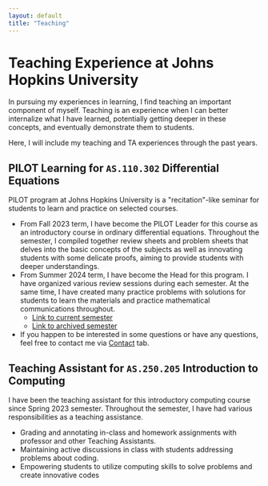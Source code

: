 ```yaml
---
layout: default
title: "Teaching"
---
```


# Teaching Experience at Johns Hopkins University

In pursuing my experiences in learning, I find teaching an important component of myself. Teaching is an experience when I can better internalize what I have learned, potentially getting deeper in these concepts, and eventually demonstrate them to students.

Here, I will include my teaching and TA experiences through the past years.

## PILOT Learning for `AS.110.302` Differential Equations

PILOT program at Johns Hopkins University is a "recitation"-like seminar for students to learn and practice on selected courses. 
- From Fall 2023 term, I have become the PILOT Leader for this course as an introductory course in ordinary differential equations. Throughout the semester, I compiled together review sheets and problem sheets that delves into the basic concepts of the subjects as well as innovating students with some delicate proofs, aiming to provide students with deeper understandings.
- From Summer 2024 term, I have become the Head for this program. I have organized various review sessions during each semester. At the same time, I have created many practice problems with solutions for students to learn the materials and practice mathematical communications throughout.
    - [Link to current semester](https://jhu-ode-pilot.github.io/SP25/)
    - [Link to archived semester](https://jhu-ode-pilot.github.io/)
- If you happen to be interested in some questions or have any questions, feel free to contact me via [Contact](/contact.html) tab.

## Teaching Assistant for `AS.250.205` Introduction to Computing

I have been the teaching assistant for this introductory computing course since Spring 2023 semester. Throughout the semester, I have had various responsibilities as a teaching assistance.
- Grading and annotating in-class and homework assignments with professor and other Teaching Assistants.
- Maintaining active discussions in class with students addressing problems about coding.
- Empowering students to utilize computing skills to solve problems and create innovative codes
